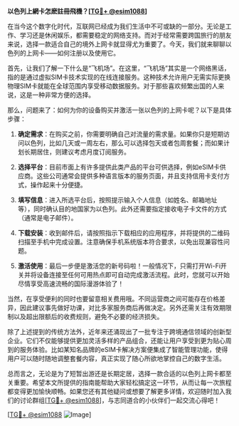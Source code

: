 **以色列上網卡怎麽註冊飛機？[[TG💪+ @esim1088](https://t.me/s/esim1088)]**

在当今这个数字化时代，互联网已经成为我们生活中不可或缺的一部分。无论是工作、学习还是休闲娱乐，都需要稳定的网络支持。而对于经常需要跨国旅行的朋友来说，选择一款适合自己的境外上网卡就显得尤为重要了。今天，我们就来聊聊以色列的上网卡——如何注册以及使用它。

首先，让我们了解一下什么是“飞机场”。在这里，“飞机场”其实是一个网络黑话，指的是通过虚拟SIM卡技术实现的在线连接服务。这种技术允许用户无需实际更换物理SIM卡就能在全球范围内享受移动数据服务。对于那些喜欢频繁出国的人来说，这是一种非常方便的选择。

那么，问题来了：如何为你的设备购买并激活一张以色列的上网卡呢？以下是具体步骤：

1. **确定需求**：在购买之前，你需要明确自己对流量的需求量。如果你只是短期访问以色列，比如几天或一周左右，那么可以选择包天或者包周套餐；而如果计划长期居住，则建议考虑月度订阅服务。

2. **选择平台**：目前市面上有许多提供此类产品的平台可供选择，例如eSIM卡供应商。这些公司通常会提供多种语言版本的服务页面，并且支持信用卡支付方式，操作起来十分便捷。

3. **填写信息**：进入所选平台后，按照提示输入个人信息（如姓名、邮箱地址等），同时确认目的地国家为以色列。此外还需要指定接收电子卡文件的方式（通常是电子邮件）。

4. **下载安装**：收到邮件后，请按照指示下载相应的应用程序，并将提供的二维码扫描至手机中完成设置。注意确保手机系统版本符合要求，以免出现兼容性问题。

5. **激活使用**：最后一步便是激活您的新号码啦！一般情况下，只需打开Wi-Fi开关并将设备连接至任何可用热点即可自动完成激活流程。此时，您就可以开始尽情享受高速流畅的国际漫游体验了！

当然，在享受便利的同时也要留意相关费用哦。不同运营商之间可能存在价格差异，因此建议事先做好功课，对比多家服务商后再做决定。另外还需关注有效期限制以及超出限额后的收费规则，避免不必要的经济损失。

除了上述提到的传统方法外，近年来还涌现出了一批专注于跨境通信领域的创新型企业。它们不仅能够提供更加灵活多样的产品组合，还能让用户享受到更为贴心周到的服务体验。比如某知名品牌的eSIM卡解决方案便集成了智能管理功能，使得用户可以随时随地调整套餐内容，真正实现了随心所欲地掌控自己的数字生活。

总而言之，无论是为了短暂出游还是长期定居，选择一款合适的以色列上网卡都至关重要。希望本文所提供的指南能帮助大家轻松搞定这一环节，从而让每一次旅程都变得更加愉快顺畅。如果您还有其他疑问或想要了解更多详情，欢迎随时加入我们的讨论群组[[TG💪+ @esim1088](https://t.me/s/esim1088)]，与志同道合的小伙伴们一起交流心得吧！

[[TG💪+ @esim1088](https://t.me/s/esim1088) ![Image](https://i.postimg.cc/4NQfJmqS/Snipaste-2025-05-13-00-14-12.png)]